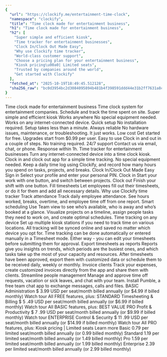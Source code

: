 ```yaml
---
{
  "url": "https://clockify.me/entertainment-time-clock",
  "namespace": "clockify",
  "title": "Time clock made for entertainment business",
  "h1": "Time clock made for entertainment business",
  "h2": [
    "Super simple and efficient kiosk",
    "Time tracker for entertainment businesses",
    "Clock In/Clock Out Made Easy",
    "Why use Clockify time tracker",
    "World-class customer support",
    "Choose a pricing plan for your entertainment business",
    "Kiosk pricing\u00a0| Limited seats",
    "Trusted by companies around the world",
    "Get started with Clockify"
  ],
  "fetched_at": "2025-10-19T18:49:45.512128",
  "sha256_raw": "bc0d3954bc2d3084095894b481b4f398591ddd44e31b2ff7631a8cd04d111d58"
}
---
```


Time clock made for entertainment business
Time clock system for entertainment companies. Schedule and track the time spent on site.
Super simple and efficient kiosk
Works anywhere
No special equipment needed. Works on any internet-connected device.
Quick setup
No installation required. Setup takes less than a minute.
Always reliable
No hardware issues, maintenance, or troubleshooting. It just works.
Low cost
Get started for free. Upgrades start from $0.99 per user.
Easy to use
Clock in and out in a couple of steps. No training required.
24/7 support
Contact us via email, chat, or phone. Response within 1h.
Time tracker for entertainment businesses
Turn any internet-connected device into a time clock kiosk. Clock in and clock out app for a simple time tracking. No special equipment needed.
Keep a daily time log using Clockify, and record how many hours you spend on tasks, projects, and breaks.
Clock In/Clock Out Made Easy
Sign in
Select your profile and enter your personal PIN.
Clock in
Start your work with one button, and switch between projects.
Clock out
Finish your shift with one button.
Fill timesheets
Let employees fill out their timesheets, or do it for them and add all necessary details.
Why use Clockify time tracker
Track attendance
Track daily employee attendance. See hours worked, breaks, overtime, and employee time off from one report.
Smart scheduling
Use Team view to see who’s available, who is away and who’s booked at a glance. Visualize projects on a timeline, assign people tasks they need to work on, and create optimal schedules.
Time tracking on any device
Set up multiple kiosk stations if you need to track time on various locations. All tracking will be synced online and saved no matter which device you opt for.
Time tracking can be done automatically or entered manually in a Timesheet mode. Either way - you can edit your timesheets before submitting them for approval.
Export timesheets as reports
Reports give you insights on trends, which periods are the busiest ones, and which tasks take up the most of your capacity and resources.
After timesheets have been approved, export them with customized data or schedule them to be received daily, weekly or monthly.
Invoice clients
Track your expenses, create customized invoices directly from the app and share them with clients.
Streamline people management
Manage and approve time off requests, vacation or sick leaves, and chat with your team. Install Pumble, a free team chat app to exchange messages, calls and files.
BASIC
Administration
$
3.99
USD
per seat/month
billed annually
(or
$4.99 if billed
monthly)
Watch tour
All FREE features, plus:
STANDARD
Timesheeting & Billing
$
5
.49
USD
per seat/month
billed annually
(or
$6.99 if billed
monthly)
Watch tour
All BASIC features, plus:
BEST VALUE
PRO
Profit & Productivity
$
7
.99
USD
per seat/month
billed annually
(or
$9.99 if billed
monthly)
Watch tour
ENTERPRISE
Control & Security
$
11
.99
USD
per seat/month
billed annually
(or
$14.99 if billed
monthly)
Watch tour
All PRO features, plus:
Kiosk pricing | Limited seats
Learn more
Basic
0.79
per limited seat/month billed annually (or 0.99 billed monthly)
Standard
1.19
per limited seat/month billed annually (or 1.49 billed monthly)
Pro
1.59
per limited seat/month billed annually (or 1.99 billed monthly)
Enterprise
2.39
per limited seat/month billed annually (or 2.99 billed monthly)